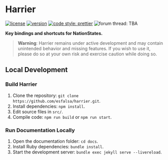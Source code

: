 # Harrier

[![license](https://img.shields.io/github/license/esfalsa/harrier)](LICENSE)
[![version](https://img.shields.io/github/package-json/v/esfalsa/harrier)](package.json#L3)
[![code style: prettier](https://img.shields.io/badge/code_style-prettier-ff69b4.svg)](https://github.com/prettier/prettier)
![forum thread: TBA](https://img.shields.io/badge/forum%20thread-TBA-critical)

**Key bindings and shortcuts for NationStates.**

> **Warning**:
> Harrier remains under active development and may contain unintended behavior and missing features. If you wish to use it, please do so at your own risk and exercise caution while doing so.

## Local Development

### Build Harrier

1. Clone the repository: `git clone https://github.com/esfalsa/harrier.git`.
2. Install dependencies: `npm install`.
3. Edit source files in `src/`.
4. Compile code: `npm run build` or `npm run start`.

### Run Documentation Locally

1. Open the documentation folder: `cd docs`.
2. Install Ruby dependencies: `bundle install`.
3. Start the development server: `bundle exec jekyll serve --livereload`.
